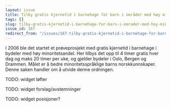 ```yaml
---
layout: issue
title: Tilby gratis kjernetid i barnehage for barn i områder med høy minoritetsandel
tags: []
slug: tilby-gratis-kjernetid-i-barnehage-for-barn-i-omrader-med-hoy-minoritetsandel
issue_id: 167
redirect_from: "/issues/167-tilby-gratis-kjernetid-i-barnehage-for-barn-i-omrader-med-hoy-minoritetsandel"
---
```


I 2006 ble det startet et prøveprosjekt med gratis kjernetid i barnehage i bydeler med høy minoritetsandel. Her tilbys det opp til 4 timer gratis hver dag og maks 20 timer per uke,  og gjelder bydeler i Oslo, Bergen og Drammen. Målet er å bedre minoritetsspråklige barns norskkunnskaper. Denne saken handler om å utvide denne ordningen.

TODO: widget løfter

TODO: widget forslag/avstemninger

TODO: widget posisjoner?

